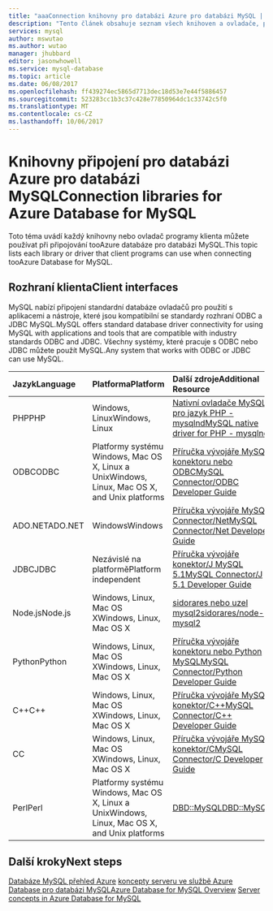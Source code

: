 ```yaml
---
title: "aaaConnection knihovny pro databázi Azure pro databázi MySQL | Microsoft Docs"
description: "Tento článek obsahuje seznam všech knihoven a ovladače, programy klienta můžete používat při připojování tooAzure databáze pro databázi MySQL."
services: mysql
author: mswutao
ms.author: wutao
manager: jhubbard
editor: jasonwhowell
ms.service: mysql-database
ms.topic: article
ms.date: 06/08/2017
ms.openlocfilehash: ff439274ec5865d7713dec18d53e7e44f5886457
ms.sourcegitcommit: 523283cc1b3c37c428e77850964dc1c33742c5f0
ms.translationtype: MT
ms.contentlocale: cs-CZ
ms.lasthandoff: 10/06/2017
---
```

# <a name="connection-libraries-for-azure-database-for-mysql"></a><span data-ttu-id="2a99f-103">Knihovny připojení pro databázi Azure pro databázi MySQL</span><span class="sxs-lookup"><span data-stu-id="2a99f-103">Connection libraries for Azure Database for MySQL</span></span>
<span data-ttu-id="2a99f-104">Toto téma uvádí každý knihovny nebo ovladač programy klienta můžete používat při připojování tooAzure databáze pro databázi MySQL.</span><span class="sxs-lookup"><span data-stu-id="2a99f-104">This topic lists each library or driver that client programs can use when connecting tooAzure Database for MySQL.</span></span>

## <a name="client-interfaces"></a><span data-ttu-id="2a99f-105">Rozhraní klienta</span><span class="sxs-lookup"><span data-stu-id="2a99f-105">Client interfaces</span></span>
<span data-ttu-id="2a99f-106">MySQL nabízí připojení standardní databáze ovladačů pro použití s aplikacemi a nástroje, které jsou kompatibilní se standardy rozhraní ODBC a JDBC MySQL.</span><span class="sxs-lookup"><span data-stu-id="2a99f-106">MySQL offers standard database driver connectivity for using MySQL with applications and tools that are compatible with industry standards ODBC and JDBC.</span></span> <span data-ttu-id="2a99f-107">Všechny systémy, které pracuje s ODBC nebo JDBC můžete použít MySQL.</span><span class="sxs-lookup"><span data-stu-id="2a99f-107">Any system that works with ODBC or JDBC can use MySQL.</span></span>

| <span data-ttu-id="2a99f-108">**Jazyk**</span><span class="sxs-lookup"><span data-stu-id="2a99f-108">**Language**</span></span> | <span data-ttu-id="2a99f-109">**Platforma**</span><span class="sxs-lookup"><span data-stu-id="2a99f-109">**Platform**</span></span> | <span data-ttu-id="2a99f-110">**Další zdroje**</span><span class="sxs-lookup"><span data-stu-id="2a99f-110">**Additional Resource**</span></span> | <span data-ttu-id="2a99f-111">**Stáhnout**</span><span class="sxs-lookup"><span data-stu-id="2a99f-111">**Download**</span></span> |
| :----------- | :------------| :-----------------------| :------------|
| <span data-ttu-id="2a99f-112">PHP</span><span class="sxs-lookup"><span data-stu-id="2a99f-112">PHP</span></span> | <span data-ttu-id="2a99f-113">Windows, Linux</span><span class="sxs-lookup"><span data-stu-id="2a99f-113">Windows, Linux</span></span> | [<span data-ttu-id="2a99f-114">Nativní ovladače MySQL pro jazyk PHP - mysqlnd</span><span class="sxs-lookup"><span data-stu-id="2a99f-114">MySQL native driver for PHP - mysqlnd</span></span>](https://dev.mysql.com/downloads/connector/php-mysqlnd/) | [<span data-ttu-id="2a99f-115">Stáhnout</span><span class="sxs-lookup"><span data-stu-id="2a99f-115">Download</span></span>](http://php.net/downloads.php) |
| <span data-ttu-id="2a99f-116">ODBC</span><span class="sxs-lookup"><span data-stu-id="2a99f-116">ODBC</span></span> | <span data-ttu-id="2a99f-117">Platformy systému Windows, Mac OS X, Linux a Unix</span><span class="sxs-lookup"><span data-stu-id="2a99f-117">Windows, Linux, Mac OS X, and Unix platforms</span></span> | [<span data-ttu-id="2a99f-118">Příručka vývojáře MySQL konektoru nebo ODBC</span><span class="sxs-lookup"><span data-stu-id="2a99f-118">MySQL Connector/ODBC Developer Guide</span></span>](https://dev.mysql.com/doc/connector-odbc/en/) | [<span data-ttu-id="2a99f-119">Stáhnout</span><span class="sxs-lookup"><span data-stu-id="2a99f-119">Download</span></span>](https://dev.mysql.com/downloads/connector/odbc/) |
| <span data-ttu-id="2a99f-120">ADO.NET</span><span class="sxs-lookup"><span data-stu-id="2a99f-120">ADO.NET</span></span> | <span data-ttu-id="2a99f-121">Windows</span><span class="sxs-lookup"><span data-stu-id="2a99f-121">Windows</span></span> | [<span data-ttu-id="2a99f-122">Příručka vývojáře MySQL Connector/Net</span><span class="sxs-lookup"><span data-stu-id="2a99f-122">MySQL Connector/Net Developer Guide</span></span>](https://dev.mysql.com/doc/connector-net/en/) | [<span data-ttu-id="2a99f-123">Stáhnout</span><span class="sxs-lookup"><span data-stu-id="2a99f-123">Download</span></span>](https://dev.mysql.com/downloads/connector/net/) |
| <span data-ttu-id="2a99f-124">JDBC</span><span class="sxs-lookup"><span data-stu-id="2a99f-124">JDBC</span></span> | <span data-ttu-id="2a99f-125">Nezávislé na platformě</span><span class="sxs-lookup"><span data-stu-id="2a99f-125">Platform independent</span></span> | [<span data-ttu-id="2a99f-126">Příručka vývojáře konektor/J MySQL 5.1</span><span class="sxs-lookup"><span data-stu-id="2a99f-126">MySQL Connector/J 5.1 Developer Guide</span></span>](https://dev.mysql.com/doc/connector-j/5.1/en/) | [<span data-ttu-id="2a99f-127">Stáhnout</span><span class="sxs-lookup"><span data-stu-id="2a99f-127">Download</span></span>](https://dev.mysql.com/downloads/connector/j/) |
| <span data-ttu-id="2a99f-128">Node.js</span><span class="sxs-lookup"><span data-stu-id="2a99f-128">Node.js</span></span> | <span data-ttu-id="2a99f-129">Windows, Linux, Mac OS X</span><span class="sxs-lookup"><span data-stu-id="2a99f-129">Windows, Linux, Mac OS X</span></span> | [<span data-ttu-id="2a99f-130">sidorares nebo uzel mysql2</span><span class="sxs-lookup"><span data-stu-id="2a99f-130">sidorares/node-mysql2</span></span>](https://github.com/sidorares/node-mysql2/tree/master/documentation) | [<span data-ttu-id="2a99f-131">Stáhnout</span><span class="sxs-lookup"><span data-stu-id="2a99f-131">Download</span></span>](https://github.com/sidorares/node-mysql2) |
| <span data-ttu-id="2a99f-132">Python</span><span class="sxs-lookup"><span data-stu-id="2a99f-132">Python</span></span> | <span data-ttu-id="2a99f-133">Windows, Linux, Mac OS X</span><span class="sxs-lookup"><span data-stu-id="2a99f-133">Windows, Linux, Mac OS X</span></span> | [<span data-ttu-id="2a99f-134">Příručka vývojáře konektoru nebo Python MySQL</span><span class="sxs-lookup"><span data-stu-id="2a99f-134">MySQL Connector/Python Developer Guide</span></span>](https://dev.mysql.com/doc/connector-python/en/) | [<span data-ttu-id="2a99f-135">Stáhnout</span><span class="sxs-lookup"><span data-stu-id="2a99f-135">Download</span></span>](https://dev.mysql.com/downloads/connector/python/) |
| <span data-ttu-id="2a99f-136">C++</span><span class="sxs-lookup"><span data-stu-id="2a99f-136">C++</span></span> | <span data-ttu-id="2a99f-137">Windows, Linux, Mac OS X</span><span class="sxs-lookup"><span data-stu-id="2a99f-137">Windows, Linux, Mac OS X</span></span> | [<span data-ttu-id="2a99f-138">Příručka vývojáře MySQL konektor/C++</span><span class="sxs-lookup"><span data-stu-id="2a99f-138">MySQL Connector/C++ Developer Guide</span></span>](https://dev.mysql.com/doc/connector-cpp/en/) | [<span data-ttu-id="2a99f-139">Stáhnout</span><span class="sxs-lookup"><span data-stu-id="2a99f-139">Download</span></span>](https://dev.mysql.com/downloads/connector/python/) |
| <span data-ttu-id="2a99f-140">C</span><span class="sxs-lookup"><span data-stu-id="2a99f-140">C</span></span> | <span data-ttu-id="2a99f-141">Windows, Linux, Mac OS X</span><span class="sxs-lookup"><span data-stu-id="2a99f-141">Windows, Linux, Mac OS X</span></span> | [<span data-ttu-id="2a99f-142">Příručka vývojáře MySQL konektor/C</span><span class="sxs-lookup"><span data-stu-id="2a99f-142">MySQL Connector/C Developer Guide</span></span>](https://dev.mysql.com/doc/connector-c/en/) | [<span data-ttu-id="2a99f-143">Stáhnout</span><span class="sxs-lookup"><span data-stu-id="2a99f-143">Download</span></span>](https://dev.mysql.com/downloads/connector/c/)
| <span data-ttu-id="2a99f-144">Perl</span><span class="sxs-lookup"><span data-stu-id="2a99f-144">Perl</span></span> | <span data-ttu-id="2a99f-145">Platformy systému Windows, Mac OS X, Linux a Unix</span><span class="sxs-lookup"><span data-stu-id="2a99f-145">Windows, Linux, Mac OS X, and Unix platforms</span></span> | [<span data-ttu-id="2a99f-146">DBD::MySQL</span><span class="sxs-lookup"><span data-stu-id="2a99f-146">DBD::MySQL</span></span>](https://metacpan.org/pod/DBD::mysql) | [<span data-ttu-id="2a99f-147">Stáhnout</span><span class="sxs-lookup"><span data-stu-id="2a99f-147">Download</span></span>](https://metacpan.org/pod/DBD::mysql) |


## <a name="next-steps"></a><span data-ttu-id="2a99f-148">Další kroky</span><span class="sxs-lookup"><span data-stu-id="2a99f-148">Next steps</span></span>
<span data-ttu-id="2a99f-149">[Databáze MySQL přehled Azure](./overview.md)
[koncepty serveru ve službě Azure Database pro databázi MySQL](./concepts-servers.md)</span><span class="sxs-lookup"><span data-stu-id="2a99f-149">[Azure Database for MySQL Overview](./overview.md)
[Server concepts in Azure Database for MySQL](./concepts-servers.md)</span></span>
